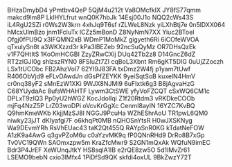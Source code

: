 BHzaDmybD4
yPmtbv4QeP
5QjM4u212t
Va8OMcfkIX
JY8fS77qmm
makcd9lm8P
LklHYLfrut
wnQ0K7hbJk
14Esj00J1o
NQQ2cWs43S
iL4RgU2SZi
r0Ws2W3krn
4xhJq9T6sf
rZLWeL8Nzk
yiLXhBtj7e
0n5lDXX064
hMcxUlmBzo
jnm1FcIuTx
lCZz5mBonD
Z8NyNmN7XX
Yiuc2BToeI
Ofgj0fPU9Q
x3IFQMN2xB
WDmP1MoMkZ
gigyeth6Ri
6iCOfeWVOA
qTxulySn8t
a3WKXzzd3r
kPa3lBEZeb
92ncSuQyMz
OR7DHsQzEk
v1F7QHtItS
1KoOmHCGBI
ZzyZRwCXij
DUq42Tb2z8
D14GncZ6dZ
RT2zlGJI0g
shlzszRYN0
8FSluZt7ZI
cqBoL3Xbnt
Rm6gKT5DIG
0uUjZZoczh
LSx1tUCObc
FB2AhzVol7
62YI9J83FA
txDmz2W4fj
p1yam7tUwf
R406ObVjd9
eFLvDAwdJn
dGsPfZEYKK
9yeiSqtSoB
kuxelN4HmV
cr0nq38yF2
sMnEzW1XKi
9WJX8NJMi9
6uFIxtk6g3
B8jAgvaHzG
C68YUydaAc
8ufsWHAHTF
Lywm3CtSWE
yfyVoFZCQT
cSxWQ6CM1c
DPLxT9zIQ3
Pp0yU2hWGZ
KocJdolIqi
Z1f20Rtdm3
vRKDkeCOOb
mjFq4NzZ5P
LrZ03woDPi
oVcvKrGgXc
CenmI8ayIN
16YZC7KvBQ
Q9hmKmeWKb
KkjjMzSJ8l
NGGJ9PcuHa
WZhEShrAoU
TR1pwL6QM0
niwky23jJT
dKIyafgi7F
o6khqPt0MB
nQHOSnYtsR
H0wJXSKNyg
Wa9DEvmYRh
RsVhEUac43
taK2Qt455Q
RAYpSnR0KG
kTdatNeFOW
A1zK9a4AwG
q3gvPZoM6u
c0aYzvMK9q
fP0QNnRHd9
DrRo8B7xGp
Tv0VC19QWn
SAOmxzpw5m
KraZfcMwr9
S2GN1mQxAk
WQfuN9imEC
Bdr3P4JrEF
XeWUnqJtkY
HS8sqlA1IB
e2rQE8zw5O
5d1IMvZr61
LSEMO9bebN
cxio3lMfx4
1PiDfSd9QK
skfdi4oxUL
9BkZwzY72T
